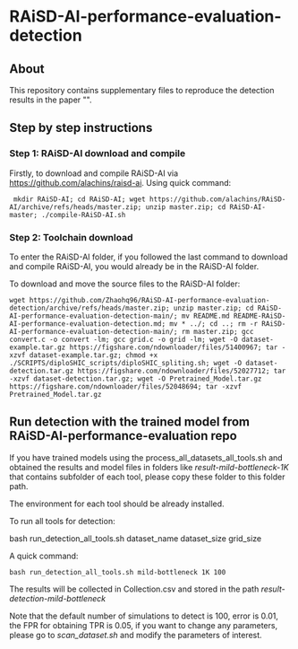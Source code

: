 # RAiSD-AI-performance-evaluation-detection

## About
This repository contains supplementary files to reproduce the detection results in the paper "".

## Step by step instructions
### Step 1: RAiSD-AI download and compile
Firstly, to download and compile RAiSD-AI via https://github.com/alachins/raisd-ai. Using quick command:

```
 mkdir RAiSD-AI; cd RAiSD-AI; wget https://github.com/alachins/RAiSD-AI/archive/refs/heads/master.zip; unzip master.zip; cd RAiSD-AI-master; ./compile-RAiSD-AI.sh
```

### Step 2: Toolchain download
To enter the RAiSD-AI folder, if you followed the last command to download and compile RAiSD-AI, you would already be in the RAiSD-AI folder.

To download and move the source files to the RAiSD-AI folder:

```
wget https://github.com/Zhaohq96/RAiSD-AI-performance-evaluation-detection/archive/refs/heads/master.zip; unzip master.zip; cd RAiSD-AI-performance-evaluation-detection-main/; mv README.md README-RAiSD-AI-performance-evaluation-detection.md; mv * ../; cd ..; rm -r RAiSD-AI-performance-evaluation-detection-main/; rm master.zip; gcc convert.c -o convert -lm; gcc grid.c -o grid -lm; wget -O dataset-example.tar.gz https://figshare.com/ndownloader/files/51400967; tar -xzvf dataset-example.tar.gz; chmod +x ./SCRIPTS/diploSHIC_scripts/diploSHIC_spliting.sh; wget -O dataset-detection.tar.gz https://figshare.com/ndownloader/files/52027712; tar -xzvf dataset-detection.tar.gz; wget -O Pretrained_Model.tar.gz https://figshare.com/ndownloader/files/52048694; tar -xzvf Pretrained_Model.tar.gz
```

## Run detection with the trained model from RAiSD-AI-performance-evaluation repo
If you have trained models using the process_all_datasets_all_tools.sh and obtained the results and model files in folders like _result-mild-bottleneck-1K_ that contains subfolder of each tool, please copy these folder to this folder path.

The environment for each tool should be already installed.

To run all tools for detection:

bash run_detection_all_tools.sh dataset_name dataset_size grid_size

A quick command:
```
bash run_detection_all_tools.sh mild-bottleneck 1K 100
```

The results will be collected in Collection.csv and stored in the path _result-detection-mild-bottleneck_

Note that the default number of simulations to detect is 100, error is 0.01, the FPR for obtaining TPR is 0.05, if you want to change any parameters, please go to _scan_dataset.sh_ and modify the parameters of interest.

